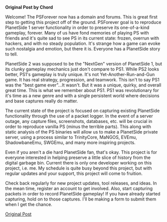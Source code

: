 **Original Post by Chord**

Welcome! The PSForever now has a domain and forums. This is great first
step to getting this project off of the ground. PSForever goal is to
reproduce PlanetSide 1 server functionality in order to preserve its
one-of-a-kind gameplay, forever. Many of us have fond memories of
playing PS with friends and it's quite sad to see PS in its current
state: frozen, overrun with hackers, and with no steady population. It's
strange how a game can evoke such nostalgia and emotion, but there it
is. Everyone has a PlanetSide story to tell.

PlanetSide 2 was supposed to be the "NextGen" version of PlanetSide 1,
but its clunky gameplay mechanics just don't compare to PS1. While PS2
looks better, PS1's gameplay is truly unique. It's not
Yet-Another-Run-and-Gun game. It has real strategy, progression, and
teamwork. This isn't to say PS1 was the "best game ever"...It wasn't.
But it was a unique, quirky, and overall great time. This is what we
remember about PS1. PS1 was revolutionary for it's time as a new genre
and with a single persistent world where decisions and base captures
really do matter.

The current state of the project is focused on capturing existing
PlanetSide functionality through the use of a packet logger. In the
event of a server outage, any capture files, screenshots, databases,
etc. will be crucial in order to reproduce vanilla PS (minus the
terrible parts). This along with static analysis of the PS binaries will
allow us to make a PlanetSide private server, using a process similar to
TrinityCore, MaNGOS, EVEmu, ShadowbaneEmu, SWGEmu, and many more
inspiring projects.

Even if you aren't a die hard PlanetSide fan, that's okay. This project
is for everyone interested in helping preserve a little slice of history
from the digital garbage bin. Current there is only one developer
working on this project, i.e. me. My schedule is quite busy beyond this
project, but with regular updates and your support, this project will
come to fruition.

Check back regularly for new project updates, tool releases, and ideas.
In the mean time, register an account to get involved. Also, start
capturing packets in order to record PlanetSide gameplay! If you have
already started capturing, hold on to those captures. I'll be making a
form to submit them when I get the chance.

[Original Post](http://psforever.net/forum/viewtopic.php?f=11&t=2)
